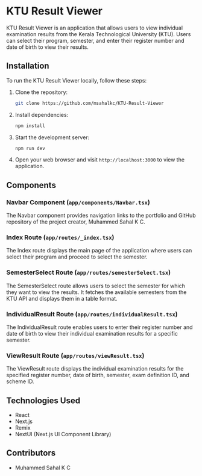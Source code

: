 # KTU Result Viewer

KTU Result Viewer is an application that allows users to view individual examination results from the Kerala Technological University (KTU). Users can select their program, semester, and enter their register number and date of birth to view their results.

## Installation

To run the KTU Result Viewer locally, follow these steps:

1. Clone the repository:

    ```bash
    git clone https://github.com/msahalkc/KTU-Result-Viewer
    ```

2. Install dependencies:

    ```bash
    npm install
    ```

3. Start the development server:

    ```bash
    npm run dev
    ```

4. Open your web browser and visit `http://localhost:3000` to view the application.

## Components

### Navbar Component (`app/components/Navbar.tsx`)

The Navbar component provides navigation links to the portfolio and GitHub repository of the project creator, Muhammed Sahal K C.

### Index Route (`app/routes/_index.tsx`)

The Index route displays the main page of the application where users can select their program and proceed to select the semester.

### SemesterSelect Route (`app/routes/semesterSelect.tsx`)

The SemesterSelect route allows users to select the semester for which they want to view the results. It fetches the available semesters from the KTU API and displays them in a table format.

### IndividualResult Route (`app/routes/individualResult.tsx`)

The IndividualResult route enables users to enter their register number and date of birth to view their individual examination results for a specific semester.

### ViewResult Route (`app/routes/viewResult.tsx`)

The ViewResult route displays the individual examination results for the specified register number, date of birth, semester, exam definition ID, and scheme ID.

## Technologies Used

- React
- Next.js
- Remix
- NextUI (Next.js UI Component Library)

## Contributors

- Muhammed Sahal K C
